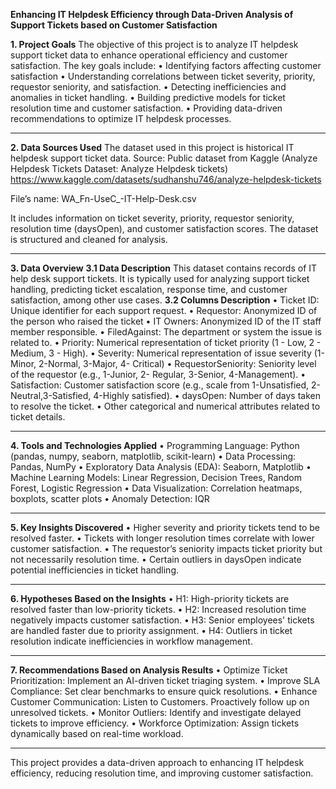 **Enhancing IT Helpdesk Efficiency through Data-Driven Analysis of Support Tickets based on Customer Satisfaction**

**1. Project Goals**
The objective of this project is to analyze IT helpdesk support ticket data to enhance operational efficiency and customer satisfaction. The key goals include:
•	Identifying factors affecting customer satisfaction
•	Understanding correlations between ticket severity, priority, requestor seniority, and satisfaction.
•	Detecting inefficiencies and anomalies in ticket handling.
•	Building predictive models for ticket resolution time and customer satisfaction.
•	Providing data-driven recommendations to optimize IT helpdesk processes.
________________________________________
**2. Data Sources Used**
The dataset used in this project is historical IT helpdesk support ticket data. 
Source: Public dataset from Kaggle (Analyze Helpdesk Tickets Dataset: Analyze Helpdesk tickets)
https://www.kaggle.com/datasets/sudhanshu746/analyze-helpdesk-tickets

File’s name: WA_Fn-UseC_-IT-Help-Desk.csv

It includes information on ticket severity, priority, requestor seniority, resolution time (daysOpen), and customer satisfaction scores. The dataset is structured and cleaned for analysis.
________________________________________
**3. Data Overview**
     **3.1 Data Description**
This dataset contains records of IT help desk support tickets. It is typically used for analyzing support ticket handling, predicting ticket escalation, response time, and customer satisfaction, among other use cases.
    **3.2 Columns Description**
•	Ticket ID: Unique identifier for each support request.
•	Requestor: Anonymized ID of the person who raised the ticket
•	IT Owners: Anonymized ID of the IT staff member responsible. 
•	FiledAgainst:  The department or system the issue is related to.
•	Priority: Numerical representation of ticket priority (1 - Low, 2 - Medium, 3 - High).
•	Severity: Numerical representation of issue severity (1-Minor, 2-Normal, 3-Major, 4- Critical)
•	RequestorSeniority: Seniority level of the requestor (e.g., 1-Junior, 2- Regular, 3-Senior, 4-Management).
•	Satisfaction: Customer satisfaction score (e.g., scale from 1-Unsatisfied, 2-Neutral,3-Satisfied, 4-Highly satisfied).
•	daysOpen: Number of days taken to resolve the ticket.
•	Other categorical and numerical attributes related to ticket details.
________________________________________
**4. Tools and Technologies Applied**
•	Programming Language: Python (pandas, numpy, seaborn, matplotlib, scikit-learn)
•	Data Processing: Pandas, NumPy
•	Exploratory Data Analysis (EDA): Seaborn, Matplotlib
•	Machine Learning Models: Linear Regression, Decision Trees, Random Forest, Logistic Regression
•	Data Visualization: Correlation heatmaps, boxplots, scatter plots
•	Anomaly Detection: IQR
________________________________________
**5. Key Insights Discovered**
•	Higher severity and priority tickets tend to be resolved faster.
•	Tickets with longer resolution times correlate with lower customer satisfaction.
•	The requestor’s seniority impacts ticket priority but not necessarily resolution time.
•	Certain outliers in daysOpen indicate potential inefficiencies in ticket handling.
________________________________________
**6. Hypotheses Based on the Insights**
•	H1: High-priority tickets are resolved faster than low-priority tickets.
•	H2: Increased resolution time negatively impacts customer satisfaction.
•	H3: Senior employees' tickets are handled faster due to priority assignment.
•	H4: Outliers in ticket resolution indicate inefficiencies in workflow management.
________________________________________

**7. Recommendations Based on Analysis Results**
•	Optimize Ticket Prioritization: Implement an AI-driven ticket triaging system.
•	Improve SLA Compliance: Set clear benchmarks to ensure quick resolutions.
•	Enhance Customer Communication: Listen to Customers. Proactively follow up on unresolved tickets.
•	Monitor Outliers: Identify and investigate delayed tickets to improve efficiency.
•	Workforce Optimization: Assign tickets dynamically based on real-time workload.
________________________________________
This project provides a data-driven approach to enhancing IT helpdesk efficiency, reducing resolution time, and improving customer satisfaction.
